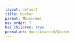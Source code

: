 ```yaml
---
layout: default
title: Docker
parent: 📚Learned
nav_order: 7
has_children: true
permalink: docs/Learned/Docker
---
```

